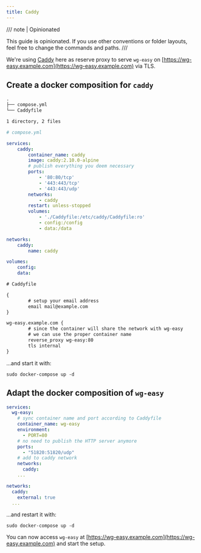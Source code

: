 ```yaml
---
title: Caddy
---
```


/// note | Opinionated

This guide is opinionated. If you use other conventions or folder layouts, feel free to change the commands and paths.
///

We're using [Caddy](https://caddyserver.com/) here as reserve proxy to serve `wg-easy` on [https://wg-easy.example.com](https://wg-easy.example.com) via TLS.

## Create a docker composition for `caddy`

```txt
.
├── compose.yml
└── Caddyfile

1 directory, 2 files
```

```yaml
# compose.yml

services:
    caddy:
        container_name: caddy
        image: caddy:2.10.0-alpine
        # publish everything you deem necessary
        ports:
            - '80:80/tcp'
            - '443:443/tcp'
            - '443:443/udp'
        networks:
            - caddy
        restart: unless-stopped
        volumes:
            - './Caddyfile:/etc/caddy/Caddyfile:ro'
            - config:/config
            - data:/data

networks:
    caddy:
        name: caddy

volumes:
    config:
    data:
```

```txt
# Caddyfile

{
        # setup your email address
        email mail@example.com
}

wg-easy.example.com {
        # since the container will share the network with wg-easy
        # we can use the proper container name
        reverse_proxy wg-easy:80
        tls internal
}
```

...and start it with:

```shell
sudo docker-compose up -d
```

## Adapt the docker composition of `wg-easy`

```yaml
services:
  wg-easy:
    # sync container name and port according to Caddyfile
    container_name: wg-easy
    environment:
      - PORT=80
    # no need to publish the HTTP server anymore
    ports:
      - "51820:51820/udp"
    # add to caddy network
    networks:
      caddy:
    ...

networks:
  caddy:
    external: true
  ...
```

...and restart it with:

```shell
sudo docker-compose up -d
```

You can now access `wg-easy` at [https://wg-easy.example.com](https://wg-easy.example.com) and start the setup.

